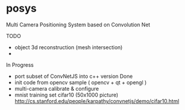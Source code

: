 # posys
Multi Camera Positioning System based on Convolution Net







TODO
- object 3d reconstruction (mesh intersection)
- 
In Progress
- port subset of ConvNetJS into c++ version
Done
- init code from opencv sample  ( opencv + qt + opengl )
- multi-camera calibrate & configure 
- mnist training set cifar10 (50x1000 picture)
http://cs.stanford.edu/people/karpathy/convnetjs/demo/cifar10.html


